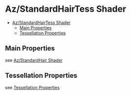 # Az/StandardHairTess Shader

- [Az/StandardHairTess Shader](#azstandardhairtess-shader)
  - [Main Properties](#main-properties)
  - [Tessellation Properties](#tessellation-properties)


## Main Properties
see [Az/StandardHair Shader](az_standard_hair_shader.md)

## Tessellation Properties
see [Tessellation Properties](tessellation_properties.md)
